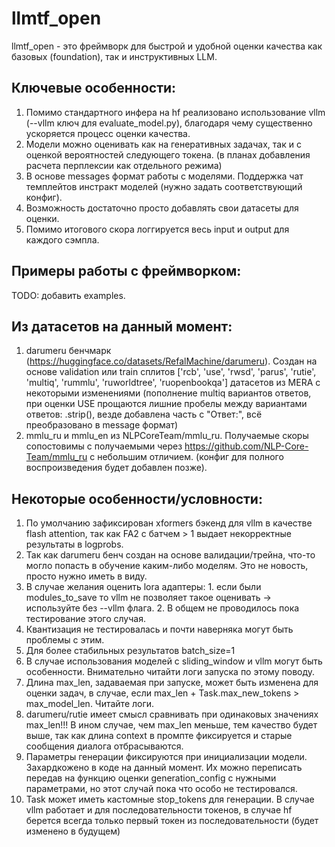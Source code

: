 # llmtf_open
llmtf_open - это фреймворк для быстрой и удобной оценки качества как базовых (foundation), так и инструктивных LLM.

## Ключевые особенности:
1) Помимо стандартного инфера на hf реализовано использование vllm (--vllm ключ для evaluate_model.py), благодаря чему существенно ускоряется процесс оценки качества.
2) Модели можно оценивать как на генеративных задачах, так и с оценкой вероятностей следующего токена. (в планах добавления расчета перплексии как отдельного режима)
3) В основе messages формат работы с моделями. Поддержка чат темплейтов инстракт моделей (нужно задать соответствующий конфиг).
4) Возможность достаточно просто добавлять свои датасеты для оценки.
5) Помимо итогового скора логгируется весь input и output для каждого сэмпла.

## Примеры работы с фреймворком:
TODO: добавить examples.

## Из датасетов на данный момент:
1) darumeru бенчмарк (https://huggingface.co/datasets/RefalMachine/darumeru). Создан на основе validation или train сплитов ['rcb', 'use', 'rwsd', 'parus', 'rutie', 'multiq', 'rummlu', 'ruworldtree', 'ruopenbookqa'] датасетов из MERA с некоторыми изменениями (пополнение multiq вариантов ответов, при оценки USE прощаются лишние пробелы между вариантами ответов: .strip(), везде добавлена часть с "Ответ:", всё преобразовано в message формат)
2) mmlu_ru и mmlu_en из NLPCoreTeam/mmlu_ru. Получаемые скоры сопостовимы с получаемыми через https://github.com/NLP-Core-Team/mmlu_ru с небольшим отличием. (конфиг для полного воспроизведения будет добавлен позже). 

## Некоторые особенности/условности:
1) По умолчанию зафиксирован xformers бэкенд для vllm в качестве flash attention, так как FA2 с батчем > 1 выдает некорректные результаты в logprobs.
2) Так как darumeru бенч создан на основе валидации/трейна, что-то могло попасть в обучение каким-либо моделям. Это не новость, просто нужно иметь в виду.
3) В случае желания оценить lora адаптеры: 1. если были modules_to_save то vllm не позволяет такое оценивать -> используйте без --vllm флага. 2. В общем не проводилось пока тестирование этого случая.
4) Квантизация не тестировалась и почти наверняка могут быть проблемы с этим.
5) Для более стабильных результатов batch_size=1
6) В случае использования моделей с sliding_window и vllm могут быть особенности. Внимательно читайти логи запуска по этому поводу.
7) Длина max_len, задаваемая при запуске, может быть изменена для оценки задач, в случае, если max_len + Task.max_new_tokens > max_model_len. Читайте логи.
8) darumeru/rutie имеет смысл сравнивать при одинаковых значениях max_len!!! В ином случае, чем max_len меньше, тем качество будет выше, так как длина context в промпте фиксируется и старые сообщения диалога отбрасываются.
9) Параметры генерации фиксируются при инициализации модели. Захардкожено в коде на данный момент. Их можно переписать передав на функцию оценки generation_config с нужными параметрами, но этот случай пока что особо не тестировался.
10) Task может иметь кастомные stop_tokens для генерации. В случае vllm работает и для последовательности токенов, в случае hf берется всегда только первый токен из последовательности (будет изменено в будущем)